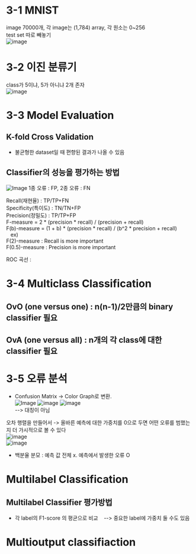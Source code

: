# 3-1 MNIST
image 70000개, 각 image는 (1,784) array, 각 원소는 0~256  
test set 따로 빼놓기  
![image](https://github.com/user-attachments/assets/797d12ca-82df-4467-90f0-801229027c73)  

# 3-2 이진 분류기  
class가 5이냐, 5가 아니냐 2개 존자  
![image](https://github.com/user-attachments/assets/7696b0f5-d5a8-4685-82a8-20fdfcdb09f8)  


# 3-3 Model Evaluation
## K-fold Cross Validation
 - 불균형한 dataset일 때 편향된 결과가 나올 수 있음
## Classifier의 성능을 평가하는 방법
![Image](https://github.com/user-attachments/assets/a9ebca8b-5291-4d59-80f3-54a57a3de96f)
1종 오류 : FP, 2종 오류 : FN  
         
Recall(재현율) : TP/TP+FN  
Specificity(특이도) : TN/TN+FP  
Precision(정밀도) : TP/TP+FP  
F-measure = 2 * (precision * recall) / (precision + recall)  
F(b)-measure = (1 + b) * (precision * recall) / (b^2 * precision + recall)  
&nbsp;&nbsp;&nbsp;ex)  
     F(2)-measure : Recall is more important  
     F(0.5)-measure : Precision is more important  

ROC 곡선 : 

# 3-4 Multiclass Classification
## OvO (one versus one) : n(n-1)/2만큼의 binary classifier 필요

## OvA (one versus all) : n개의 각 class에 대한 classifier 필요


# 3-5 오류 분석
 - Confusion Matrix -> Color Graph로 변환.  
 ![Image](https://github.com/user-attachments/assets/715698bb-0091-477e-87b2-f26f6b831a87)
![image](https://github.com/user-attachments/assets/6e18eff1-4e83-4a41-97e2-b982716ce7d7)
![image](https://github.com/user-attachments/assets/f94fff43-7c12-4b92-afb4-c6229ed3a281)  
--> 대칭이 아님  

오차 행렬을 만들어서 -> 올바른 예측에 대한 가중치를 0으로 두면 어떤 오류를 범했는 지 더 가시적으로 볼 수 있다    
![image](https://github.com/user-attachments/assets/e373708f-a2cd-44ce-a73b-6c46c6c1279c)  
![image](https://github.com/user-attachments/assets/b12deb70-cc70-46bc-b539-4e61dca2cd8f)  
 - 백분율 분모 : 예측 값 전체 x. 예측에서 발생한 오류 O 


# Multilabel Classification

## Multilabel Classifier 평가방법  
 - 각 label의 F1-score 의 평균으로 비교
&nbsp;&nbsp;&nbsp;--> 중요한 label에 가중치 둘 수도 있음


# Multioutput classifiaction
